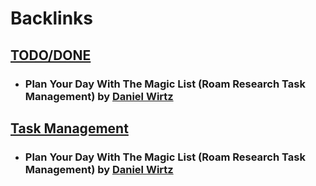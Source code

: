
# Backlinks
## [TODO/DONE](<TODO/DONE.md>)
- ### Plan Your Day With The Magic List (Roam Research Task Management) by [Daniel Wirtz](<Daniel Wirtz.md>)

## [Task Management](<Task Management.md>)
- ### Plan Your Day With The Magic List (Roam Research Task Management) by [Daniel Wirtz](<Daniel Wirtz.md>)

